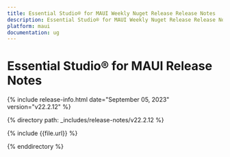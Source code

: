 ```yaml
---
title: Essential Studio® for MAUI Weekly Nuget Release Release Notes  
description: Essential Studio® for MAUI Weekly Nuget Release Release Notes  
platform: maui
documentation: ug
---
```


# Essential Studio® for MAUI  Release Notes  

{% include release-info.html date="September 05, 2023"  version="v22.2.12" %} 

{% directory path: _includes/release-notes/v22.2.12 %}

{% include {{file.url}} %}

{% enddirectory %}
